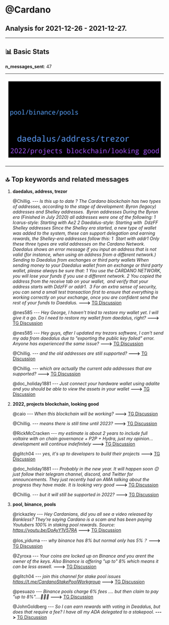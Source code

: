# **@Cardano**
 ## Analysis for **2021-12-26** - **2021-12-27**.

---

## 📊 **Basic Stats**

**n_messages_sent**: 47

---
![wordcloud](Cardano_1Days_wordcloud.png)

---


## 🔝 **Top keywords and related messages**

1. **daedalus, address, trezor**

    @Chillig. --- *Is this up to date ?  The Cardano blockchain has two types of addresses, according to the stage of development: Byron (legacy) addresses and Shelley addresses.  Byron addresses During the Byron era (Finished in July 2020) all addresses were one of the following:  1 Icarus-style: Starting with Ae2  2 Daedalus-style: Starting with  DdzFF Shelley addresses Since the Shelley era started, a new type of wallet was added to the system, these can support delegation and earning rewards, the Shelley-era addresses follow this:  1  Start with addr1 Only these three types are valid addresses on the Cardano Network.  Daedalus shows an error message if you input an address that is not valid (for instance, when using an address from a different network.)  Sending to Daedalus from exchanges or third party wallets When sending money to your Daedalus wallet from an exchange or third party wallet, please always be sure that:  1 You use the CARDANO NETWORK, you will lose your funds if you use a different network.  2 You copied the address from the receive tab on your wallet,  and verify that your address starts with DdzFF or addr1.   3 For an extra sense of security, you can send a small test transaction first to ensure that everything is working correctly on your exchange, once you are confident send the rest of your funds to Daedalus.* **--->** [TG Discussion](https://t.me/Cardano/762908)

    @nes585 --- *Hey George, I haven't tried to restore my wallet yet. I will give it a go. Do I need to restore my wallet from daedalus, right?* **--->** [TG Discussion](https://t.me/Cardano/762779)

    @nes585 --- *Hey guys, after I updated my trezors software, I can't send my ada from daedalus due to "exporting the public key failed" error. Anyone has experienced the same issue?* **--->** [TG Discussion](https://t.me/Cardano/762768)

    @Chillig. --- *and the old addresses are still supported?* **--->** [TG Discussion](https://t.me/Cardano/762912)

    @Chillig. --- *which are actually the current ada addresses that are supported?* **--->** [TG Discussion](https://t.me/Cardano/762894)

    @doc_holiday1881 --- *Just connect your hardware wallet using adalite and you should be able to view the assets in your wallet* **--->** [TG Discussion](https://t.me/Cardano/762898)

2. **2022, projects blockchain, looking good**

    @caio --- *When this blockchain will be working?* **--->** [TG Discussion](https://t.me/Cardano/762669)

    @Chillig. --- *means there is still time until 2023?* **--->** [TG Discussion](https://t.me/Cardano/762936)

    @RickMcCracken --- *my estimate is about 2 years to include full voltaire with on chain governance + P2P + Hydra, just my opinion... development will continue indefinitely* **--->** [TG Discussion](https://t.me/Cardano/762694)

    @glitch04 --- *yes, it's up to developers to build their projects* **--->** [TG Discussion](https://t.me/Cardano/762683)

    @doc_holiday1881 --- *Probably in the new year. It will happen soon 😊 just follow their telegram channel, discord, and Twitter for announcements. They just recently had an AMA talking about the progress they have made. It is looking very good* **--->** [TG Discussion](https://t.me/Cardano/762901)

    @Chillig. --- *but it will still be supported in 2022?* **--->** [TG Discussion](https://t.me/Cardano/762929)

3. **pool, binance, pools**

    @rickazley --- *Hey Cardanians, did you all see a video released by Bankless? They're saying Cardano is a scam and has been paying Youtubers 100% in staking pool rewards.  Source: https://youtu.be/DoAyY1V57RA* **--->** [TG Discussion](https://t.me/Cardano/762913)

    @los_yiduma --- *why binance has 8% but normal only has 5%？* **--->** [TG Discussion](https://t.me/Cardano/762920)

    @Zyroxa --- *Your coins are locked up on Binance and you arent the owner of the keys. Also Binance is offering "up to" 8% which means it can be less aswell.* **--->** [TG Discussion](https://t.me/Cardano/762923)

    @glitch04 --- *join this channel for stake pool issues https://t.me/CardanoStakePoolWorkgroup* **--->** [TG Discussion](https://t.me/Cardano/762430)

    @pesuazo --- *Binance pools charge 6% fees .... but then claim to pay "up to 8%"....🤔😅😂* **--->** [TG Discussion](https://t.me/Cardano/762944)

    @JohnGoldberg --- *So I can earn rewards with voting in Deadalus, but does that require a fee? I have all my ADA delegated to a stakepool.* **--->** [TG Discussion](https://t.me/Cardano/762547)

